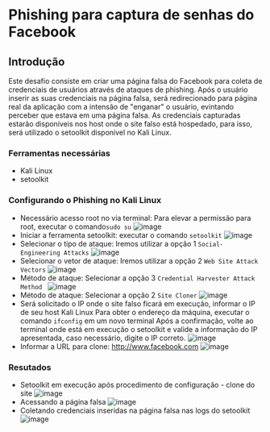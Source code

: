 # Phishing para captura de senhas do Facebook

## Introdução
Este desafio consiste em criar uma página falsa do Facebook para coleta de credenciais de usuários através de ataques de phishing.
Após o usuário inserir as suas credenciais na página falsa, será redirecionado para página real da aplicação com a intensão de "enganar" o usuário, evintando perceber que estava em uma página falsa.
As credenciais capturadas estarão disponíveis nos host onde o site falso está hospedado, para isso, será utilizado o setoolkit disponível no Kali Linux.

### Ferramentas necessárias
- Kali Linux
- setoolkit

### Configurando o Phishing no Kali Linux
- Necessário acesso root no via terminal: Para elevar a permissão para root, executar o comando``` sudo su ```
  ![image](https://github.com/user-attachments/assets/ef35eda1-2584-450f-907a-15cb3541ecdd)
- Iniciar a ferramenta setoolkit: executar o comando ``` setoolkit ```
  ![image](https://github.com/user-attachments/assets/71da3928-edb4-4ed4-bef9-c47505f81820)
- Selecionar o tipo de ataque: Iremos utilizar a opção 1 ``` Social-Engineering Attacks ```
  ![image](https://github.com/user-attachments/assets/4d40fce0-3ab0-4c1b-b193-04f227d67c6c)
- Selecionar o vetor de ataque: Iremos utilizar a opção 2 ``` Web Site Attack Vectors ```
  ![image](https://github.com/user-attachments/assets/35fec53f-73b5-4265-8804-0ccdbce6aa6b)
- Método de ataque: Selecionar a opção 3 ```Credential Harvester Attack Method ```
  ![image](https://github.com/user-attachments/assets/fdde5b1d-e596-4926-8816-6c7377d4ba8e)
- Método de ataque: Selecionar a opção 2 ``` Site Cloner ```
  ![image](https://github.com/user-attachments/assets/bf5a2e90-e3a6-4eec-a88c-9628e4f0ddf5)
- Será solicitado o IP onde o site falso ficará em execução, informar o IP de seu host Kali Linux
  Para obter o endereço da máquina, executar o comando ``` ifconfig ``` em um novo terminal
  Após a confirmação, volte ao terminal onde está em execução o setoolkit e valide a informação do IP apresentada, caso necessário, digite o IP correto.
  ![image](https://github.com/user-attachments/assets/cc0ea8e9-4f1f-41d7-9220-689e69a49b57)
- Informar a URL para clone: http://www.facebook.com
  ![image](https://github.com/user-attachments/assets/fd2b333c-4874-4a86-bbdf-78ff20c45350)
  


### Resutados

- Setoolkit em execução após procedimento de configuração - clone do site
  ![image](https://github.com/user-attachments/assets/46dc007a-9abc-43b3-9a09-38c1551850fa)
- Acessando a página falsa
  ![image](https://github.com/user-attachments/assets/7d83c479-08d4-4118-8e73-d1c7b356e639)
- Coletando credenciais inseridas na página falsa nas logs do setoolkit
  ![image](https://github.com/user-attachments/assets/d739c367-41d2-42cf-b6d1-936f67f8d442)

